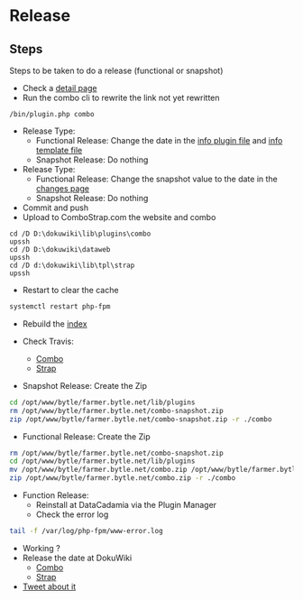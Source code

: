 # Release



## Steps

Steps to be taken to do a release (functional or snapshot)

  * Check a [detail page](http://localhost:81/_detail/strap/strap_heightfixedtopnavbar.png)
  * Run the combo cli to rewrite the link not yet rewritten
```
/bin/plugin.php combo
```
  * Release Type:
    * Functional Release: Change the date in the [info plugin file](../plugin.info.txt) and [info template file](../../../tpl/strap/template.info.txt)
    * Snapshot Release: Do nothing
  * Release Type:
    * Functional Release: Change the snapshot value to the date in the [changes page](http://localhost:81/changes)
    * Snapshot Release: Do nothing
  * Commit and push
  * Upload to ComboStrap.com the website and combo
```dos
cd /D D:\dokuwiki\lib\plugins\combo
upssh
cd /D D:\dokuwiki\dataweb
upssh
cd /D d:\dokuwiki\lib\tpl\strap
upssh
```
  * Restart to clear the cache
```bash
systemctl restart php-fpm
```
  * Rebuild the [index](https://combostrap.com/ui/tabs?do=admin&page=searchindex)
  * Check Travis:
    * [Combo](https://travis-ci.org/github/gerardnico/dokuwiki-plugin-webcomponent/branches)
    * [Strap](https://travis-ci.org/github/ComboStrap/dokuwiki-template-strap)


  * Snapshot Release: Create the Zip

```bash
cd /opt/www/bytle/farmer.bytle.net/lib/plugins
rm /opt/www/bytle/farmer.bytle.net/combo-snapshot.zip
zip /opt/www/bytle/farmer.bytle.net/combo-snapshot.zip -r ./combo
```

  * Functional Release: Create the Zip

```bash
rm /opt/www/bytle/farmer.bytle.net/combo-snapshot.zip
cd /opt/www/bytle/farmer.bytle.net/lib/plugins
mv /opt/www/bytle/farmer.bytle.net/combo.zip /opt/www/bytle/farmer.bytle.net/combo-date-release-before.zip
zip /opt/www/bytle/farmer.bytle.net/combo.zip -r ./combo
```

  * Function Release:
    * Reinstall at DataCadamia via the Plugin Manager
    * Check the error log

```bash
tail -f /var/log/php-fpm/www-error.log
```
   * Working ?
   * Release the date at DokuWiki
     * [Combo](https://www.dokuwiki.org/plugin:combo)
     * [Strap](https://www.dokuwiki.org/template:strap)
   * [Tweet about it](https://twitter.com)

